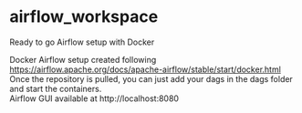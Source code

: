 # airflow_workspace
Ready to go Airflow setup with Docker

Docker Airflow setup created following https://airflow.apache.org/docs/apache-airflow/stable/start/docker.html </br>
Once the repository is pulled, you can just add your dags in the dags folder and start the containers. </br>
Airflow GUI available at http://localhost:8080

